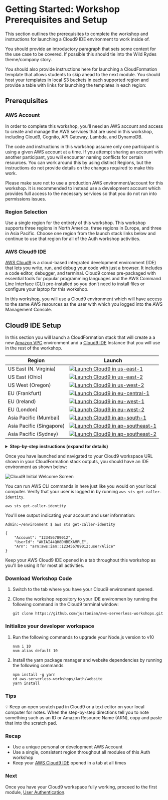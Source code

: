 # Getting Started: Workshop Prerequisites and Setup

This section outlines the prerequisites to complete the workshop and instructions for launching a Cloud9 IDE environment to work inside of.

You should provide an introductory paragraph that sets some context for the use case to be covered. If possible this should tie into the Wild Rydes theme/company story.

You should also provide instructions here for launching a CloudFormation template that allows students to skip ahead to the next module. You should host your templates in local S3 buckets in each supported region and provide a table with links for launching the templates in each region:


## Prerequisites

### AWS Account

In order to complete this workshop, you'll need an AWS account and access to
create and manage the AWS services that are used in this workshop, including Cloud9, Cognito, API Gateway, Lambda, and DynamoDB.

The code and instructions in this workshop assume only one participant is using a given AWS account at a time. If you attempt sharing an account with another participant, you will encounter naming conflicts for certain resources. You can work around this by using distinct Regions, but the instructions do not provide details on the changes required to make this work.

Please make sure not to use a production AWS environment/account for this workshop. It is recommended to instead use a development account which provides full access to the necessary services so that you do not run into permissions issues.

### Region Selection

Use a single region for the entirety of this workshop. This workshop supports three regions in North America, three regions in Europe, and three in Asia Pacific. Choose one region from the launch stack links below and continue to use that region for all of the Auth workshop activities.

### AWS Cloud9 IDE

[AWS Cloud9](https://aws.amazon.com/cloud9/) is a cloud-based integrated development environment (IDE) that lets
you write, run, and debug your code with just a browser. It includes a code
editor, debugger, and terminal. Cloud9 comes pre-packaged with essential tools
for popular programming languages and the AWS Command Line Interface (CLI)
pre-installed so you don’t need to install files or configure your laptop for
this workshop. 

In this workshop, you will use a Cloud9 environment which will have access to the same AWS resources as the user with which you logged into the AWS Management Console.

## Cloud9 IDE Setup

In this section you will launch a CloudFormation stack that will create a a new [Amazon VPC](https://aws.amazon.com/vpc/) environment and a [Cloud9 IDE](https://aws.amazon.com/cloud9/) Instance that you will use in the rest of the workshop.

Region| Launch
------|-----
US East (N. Virginia) | [![Launch Cloud9 in us-east-1](http://docs.aws.amazon.com/AWSCloudFormation/latest/UserGuide/images/cloudformation-launch-stack-button.png)](https://console.aws.amazon.com/cloudformation/home?region=us-east-1#/stacks/new?stackName=WildRydes-Cloud9&templateURL=https://s3.amazonaws.com/wildrydes-us-east-1/Auth/0_GettingStarted/Cloud9WithNewVPC.yaml)
US East (Ohio) | [![Launch Cloud9 in us-east-2](http://docs.aws.amazon.com/AWSCloudFormation/latest/UserGuide/images/cloudformation-launch-stack-button.png)](https://console.aws.amazon.com/cloudformation/home?region=us-east-2#/stacks/new?stackName=WildRydes-Cloud9&templateURL=https://s3.amazonaws.com/wildrydes-us-east-2/Auth/0_GettingStarted/Cloud9WithNewVPC.yaml)
US West (Oregon) | [![Launch Cloud9 in us-west-2](http://docs.aws.amazon.com/AWSCloudFormation/latest/UserGuide/images/cloudformation-launch-stack-button.png)](https://console.aws.amazon.com/cloudformation/home?region=us-west-2#/stacks/new?stackName=WildRydes-Cloud9&templateURL=https://s3.amazonaws.com/wildrydes-us-west-2/Auth/0_GettingStarted/Cloud9WithNewVPC.yaml)
EU (Frankfurt) | [![Launch Cloud9 in eu-central-1](http://docs.aws.amazon.com/AWSCloudFormation/latest/UserGuide/images/cloudformation-launch-stack-button.png)](https://console.aws.amazon.com/cloudformation/home?region=eu-central-1#/stacks/new?stackName=WildRydes-Cloud9&templateURL=https://s3.amazonaws.com/wildrydes-eu-central-1/Auth/0_GettingStarted/Cloud9WithNewVPC.yaml)
EU (Ireland) | [![Launch Cloud9 in eu-west-1](http://docs.aws.amazon.com/AWSCloudFormation/latest/UserGuide/images/cloudformation-launch-stack-button.png)](https://console.aws.amazon.com/cloudformation/home?region=us-west-1#/stacks/new?stackName=WildRydes-Cloud9&templateURL=https://s3.amazonaws.com/wildrydes-us-west-1/Auth/0_GettingStarted/Cloud9WithNewVPC.yaml)
EU (London) | [![Launch Cloud9 in eu-west-2](http://docs.aws.amazon.com/AWSCloudFormation/latest/UserGuide/images/cloudformation-launch-stack-button.png)](https://console.aws.amazon.com/cloudformation/home?region=eu-west-2#/stacks/new?stackName=WildRydes-Cloud9&templateURL=https://s3.amazonaws.com/wildrydes-eu-west-2/Auth/0_GettingStarted/Cloud9WithNewVPC.yaml)
Asia Pacific (Mumbai) | [![Launch Cloud9 in ap-south-1](http://docs.aws.amazon.com/AWSCloudFormation/latest/UserGuide/images/cloudformation-launch-stack-button.png)](https://console.aws.amazon.com/cloudformation/home?region=ap-south-1#/stacks/new?stackName=WildRydes-Cloud9&templateURL=https://s3.amazonaws.com/wildrydes-ap-south-1/Auth/0_GettingStarted/Cloud9WithNewVPC.yaml)
Asia Pacific (Singapore) | [![Launch Cloud9 in ap-southeast-1](http://docs.aws.amazon.com/AWSCloudFormation/latest/UserGuide/images/cloudformation-launch-stack-button.png)](https://console.aws.amazon.com/cloudformation/home?region=ap-southeast-1#/stacks/new?stackName=WildRydes-Cloud9&templateURL=https://s3.amazonaws.com/wildrydes-ap-southeast-1/Auth/0_GettingStarted/Cloud9WithNewVPC.yaml)
Asia Pacific (Sydney) | [![Launch Cloud9 in ap-southeast-2](http://docs.aws.amazon.com/AWSCloudFormation/latest/UserGuide/images/cloudformation-launch-stack-button.png)](https://console.aws.amazon.com/cloudformation/home?region=ap-southeast-2#/stacks/new?stackName=WildRydes-Cloud9&templateURL=https://s3.amazonaws.com/wildrydes-ap-southeast-2/Auth/0_GettingStarted/Cloud9WithNewVPC.yaml)

<details>
<summary><strong>Step-by-step instructions (expand for details)</strong></summary><p>

1. Launch the CloudFormation stack from the links above, choosing the link appropriate for the region you selected for this workshop.

1. On the next screen, Step 2, confirm the stack name is  `WildRydes-Cloud9` and click **Next**.

1. On the Configure Stack Options page, accept all the defaults and click **Next**.

1. Choose to **Acknowledge that the CloudFormation template may create IAM resources with custom names**. Finally, click **Create stack**.

1. It will take a few minutes for the Stack to create. Wait until the stack is fully launched and shows a Status of **CREATE_COMPLETE**.

1. With the `WildRydes-Cloud9` stack selected, click on the **Outputs** tab and copy the value shown for the `Cloud9IDE` to the clipboard. Open that URL in a new browswer tab to load your IDE environment.

![CloudFormation Outputs open Cloud9](../images/cloud9_cfn_outputs.png)

</p></details>

Once you have launched and navigated to your Cloud9 workspace URL shown in your CloudFormation stack outputs, you should have an IDE environment as shown below:

![Cloud9 Initial Welcome Screen](../images/cloud9_initial_screen.png)

You can run AWS CLI commands in here just like you would on your local computer. Verify that your user is logged in by running `aws sts get-caller-identity`.

```
aws sts get-caller-identity
```

You'll see output indicating your account and user information:

```
Admin:~/environment $ aws sts get-caller-identity
```
```
{
    "Account": "123456789012",
    "UserId": "AKIAI44QH8DHBEXAMPLE",
    "Arn": "arn:aws:iam::123456789012:user/Alice"
}
```

Keep your AWS Cloud9 IDE opened in a tab throughout this workshop as you'll be using it for most all activities.

### Download Workshop Code

1. Switch to the tab where you have your Cloud9 environment opened.

1. Clone the workshop repository to your IDE environmen by running the following command in the Cloud9 terminal window:

    ```console
    git clone https://github.com/justonian/aws-serverless-workshops.git
    ```

### Initialize your developer workspace

1. Run the following commands to upgrade your Node.js version to v10

    ```console
    nvm i 10
    nvm alias default 10
    ```

2. Install the yarn package manager and website dependencies by running the following commands

    ```console
    npm install -g yarn
    cd aws-serverless-workshops/Auth/website
    yarn install
    ```

### Tips

:bulb: Keep an open scratch pad in Cloud9 or a text editor on your local computer
for notes.  When the step-by-step directions tell you to note something such as
an ID or Amazon Resource Name (ARN), copy and paste that into the scratch pad.

### Recap

* Use a unique personal or development AWS Account
* Use a single, consistent region throughout all modules of this Auth workshop
* Keep your [AWS Cloud9 IDE](#aws-cloud9-ide) opened in a tab at all times

### Next

Once you have your Cloud9 workspace fully working, proceed to the first module, [User Authentication](../1_UserAuthentication).
